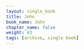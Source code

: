 ```yaml
---
layout: single_book
title: John
book_name: John
chapter_name: false
weight: 43
tags: [archive, single book]
---
```

